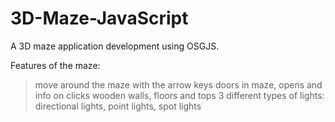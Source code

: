 # 3D-Maze-JavaScript
A 3D maze application development using OSGJS.

Features of the maze:
> move around the maze with the arrow keys
> doors in maze, opens and info on clicks
> wooden walls, floors and tops 
> 3 different types of lights: directional lights, point lights, spot lights
